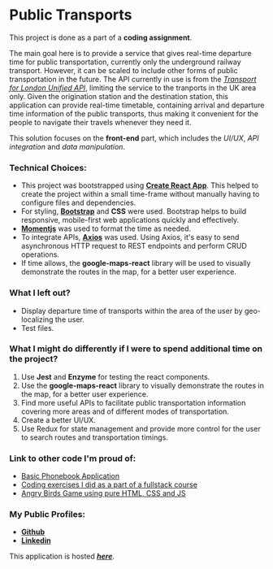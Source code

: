 # Public Transports

This project is done as a part of a **coding assignment**.

The main goal here is to provide a service that gives real-time departure time for public transportation, currently only the underground railway transport. However, it can be scaled to include other forms of public transportation in the future. The API currently in use is from the *[Transport for London Unified API](https://api.tfl.gov.uk/)*, limiting the service to the tranports in the UK area only. Given the origination station and the destination station, this application can provide real-time timetable, containing arrival and departure time information of the public transports, thus making it convenient for the people to navigate their travels whenever they need it.

This solution focuses on the **front-end** part, which includes the *UI/UX*, *API integration* and *data manipulation*.

### Technical Choices:
- This project was bootstrapped using **[Create React App](https://github.com/facebook/create-react-app)**. This helped to create the project within a small time-frame without manually having to configure files and dependencies. 
- For styling, **[Bootstrap](https://getbootstrap.com/)** and **CSS** were used. Bootstrap helps to build responsive, mobile-first web applications quickly and effectively.
- **[Momentjs](https://momentjs.com/)** was used to format the time as needed.
- To integrate APIs, **[Axios](https://github.com/axios/axios)** was used. Using Axios, it's easy to send asynchronous HTTP request to REST endpoints and perform CRUD operations.
- If time allows, the **google-maps-react** library will be used to visually demonstrate the routes in the map, for a better user experience.

### What I left out?
- Display departure time of transports within the area of the user by geo-localizing the user.
- Test files.

### What I might do differently if I were to spend additional time on the project?
1. Use **Jest** and **Enzyme** for testing the react components.
2. Use the **google-maps-react** library to visually demonstrate the routes in the map, for a better user experience.
3. Find more useful APIs to facilitate public transportation information covering more areas and of different modes of transportation.
4. Create a better UI/UX.
5. Use Redux for state management and provide more control for the user to search routes and transportation timings.

### Link to other code I'm proud of:
- [Basic Phonebook Application](https://github.com/bigyaa/fullstackopen2019_backend_exercises)
- [Coding exercises I did as a part of a fullstack course](https://github.com/bigyaa/fullstackopen2019_exercises)
- [Angry Birds Game using pure HTML, CSS and JS](https://github.com/bigyaa/angry-birds)

### My Public Profiles:
- **[Github](https://github.com/bigyaa)**
- **[Linkedin](https://www.linkedin.com/in/bigyabajracharya/)**

This application is hosted ***[here](https://public-transport.netlify.com/)***.